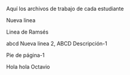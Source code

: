 Aquí los archivos de trabajo de cada estudiante

Nueva linea 

Linea de Ramsés

abcd
Nueva linea 2, ABCD
Descripción-1 



Pie de página-1


Hola hola Octavio
